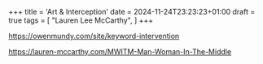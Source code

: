+++
title = 'Art & Interception'
date = 2024-11-24T23:23:23+01:00
draft = true
tags = [
    "Lauren Lee McCarthy",
]
+++


https://owenmundy.com/site/keyword-intervention

https://lauren-mccarthy.com/MWITM-Man-Woman-In-The-Middle